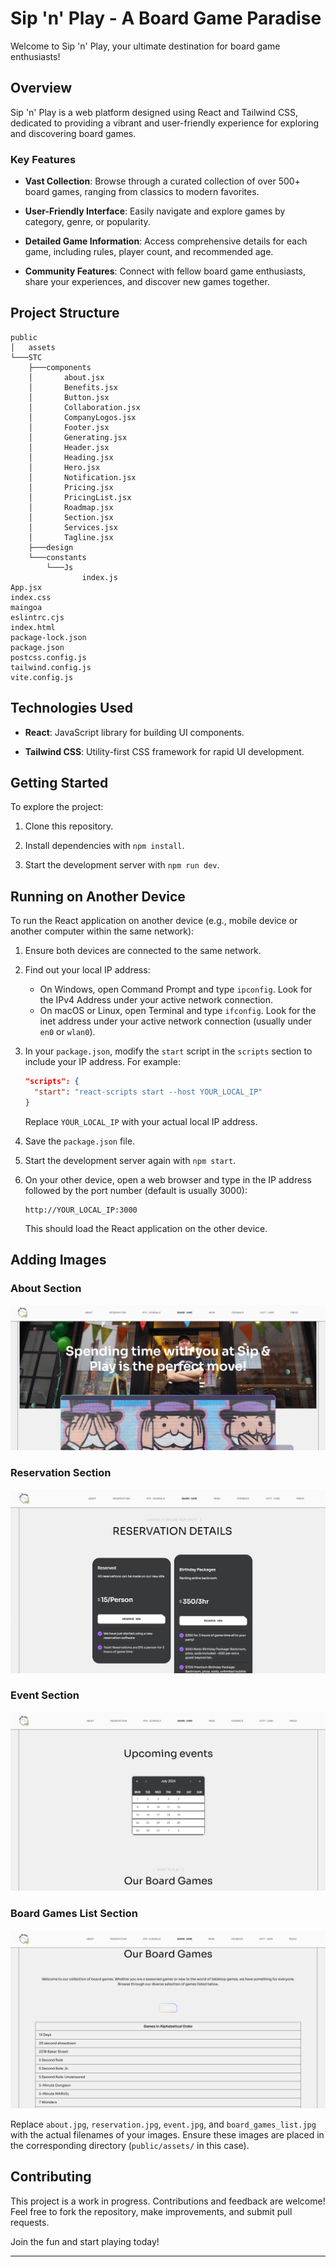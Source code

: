# Sip 'n' Play - A Board Game Paradise

Welcome to Sip 'n' Play, your ultimate destination for board game enthusiasts!

## Overview

Sip 'n' Play is a web platform designed using React and Tailwind CSS, dedicated to providing a vibrant and user-friendly experience for exploring and discovering board games.

### Key Features

- **Vast Collection**: Browse through a curated collection of over 500+ board games, ranging from classics to modern favorites.
  
- **User-Friendly Interface**: Easily navigate and explore games by category, genre, or popularity.
  
- **Detailed Game Information**: Access comprehensive details for each game, including rules, player count, and recommended age.
  
- **Community Features**: Connect with fellow board game enthusiasts, share your experiences, and discover new games together.

## Project Structure

```
public
│   assets
└───STC
    ├───components
    │       about.jsx
    │       Benefits.jsx
    │       Button.jsx
    │       Collaboration.jsx
    │       CompanyLogos.jsx
    │       Footer.jsx
    │       Generating.jsx
    │       Header.jsx
    │       Heading.jsx
    │       Hero.jsx
    │       Notification.jsx
    │       Pricing.jsx
    │       PricingList.jsx
    │       Roadmap.jsx
    │       Section.jsx
    │       Services.jsx
    │       Tagline.jsx
    ├───design
    └───constants
        └───Js
                index.js
App.jsx
index.css
maingoa
eslintrc.cjs
index.html
package-lock.json
package.json
postcss.config.js
tailwind.config.js
vite.config.js
```

## Technologies Used

- **React**: JavaScript library for building UI components.
  
- **Tailwind CSS**: Utility-first CSS framework for rapid UI development.

## Getting Started

To explore the project:

1. Clone this repository.
   
2. Install dependencies with `npm install`.
   
3. Start the development server with `npm run dev`.

## Running on Another Device

To run the React application on another device (e.g., mobile device or another computer within the same network):

1. Ensure both devices are connected to the same network.

2. Find out your local IP address:
   - On Windows, open Command Prompt and type `ipconfig`. Look for the IPv4 Address under your active network connection.
   - On macOS or Linux, open Terminal and type `ifconfig`. Look for the inet address under your active network connection (usually under `en0` or `wlan0`).

3. In your `package.json`, modify the `start` script in the `scripts` section to include your IP address. For example:
   ```json
   "scripts": {
     "start": "react-scripts start --host YOUR_LOCAL_IP"
   }
   ```
   Replace `YOUR_LOCAL_IP` with your actual local IP address.

4. Save the `package.json` file.

5. Start the development server again with `npm start`.

6. On your other device, open a web browser and type in the IP address followed by the port number (default is usually 3000):
   ```
   http://YOUR_LOCAL_IP:3000
   ```
   This should load the React application on the other device.

## Adding Images


### About Section

![About Image](https://github.com/Priyank911/Sip-Play/blob/main/About.png)

### Reservation Section

![Reservation Image](https://github.com/Priyank911/Sip-Play/blob/main/Reservation.png)

### Event Section

![Event Image](https://github.com/Priyank911/Sip-Play/blob/main/Events.png)

### Board Games List Section

![Board Games List Image](https://github.com/Priyank911/Sip-Play/blob/main/Boardgames.png)

Replace `about.jpg`, `reservation.jpg`, `event.jpg`, and `board_games_list.jpg` with the actual filenames of your images. Ensure these images are placed in the corresponding directory (`public/assets/` in this case).

## Contributing

This project is a work in progress. Contributions and feedback are welcome! Feel free to fork the repository, make improvements, and submit pull requests.

Join the fun and start playing today!

---
